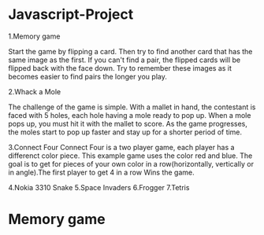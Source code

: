# Javascript-Project
1.Memory game

Start the game by flipping a card. Then try to find another card that has the same image as the first. 
If you can't find a pair, the flipped cards will be flipped back with the face down. 
Try to remember these images as it becomes easier to find pairs the longer you play.



2.Whack a Mole

The challenge of the game is simple. With a mallet in hand, the contestant is faced with 5 holes, each hole having a mole ready to pop up.
 When a mole pops up, you must hit it with the mallet to score.
 As the game progresses, the moles start to pop up faster and stay up for a shorter period of time.

3.Connect Four
Connect Four is a two player game,  each player has a differenct color piece. This example game uses the color red and blue.
The goal is to get for pieces of your own color in a row(horizontally, vertically or in angle).The first player to get 4 in a row Wins the game.

4.Nokia 3310 Snake 
5.Space Invaders
6.Frogger
7.Tetris
# Memory game
